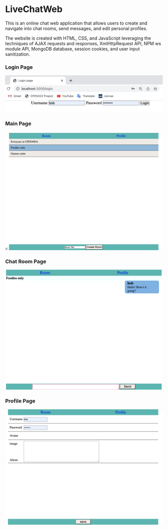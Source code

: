 # LiveChatWeb

This is an online chat web application that allows users to create and navigate into chat rooms, send messages, and edit personal profiles.

The website is created with HTML, CSS, and JavaScript leveraging the techniques of AJAX requests and responses, XmlHttpRequest API, NPM ws module API, MongoDB database, session cookies, and user input sanitization.

### Login Page
![image](https://github.com/ChunhaoZhu/LiveChatWeb/blob/main/img/Screen%20Shot%202022-01-19%20at%203.24.15%20PM.png)

### Main Page
![image](https://github.com/ChunhaoZhu/LiveChatWeb/blob/main/img/Screen%20Shot%202022-01-19%20at%203.24.54%20PM.png)

### Chat Room Page
![image](https://github.com/ChunhaoZhu/LiveChatWeb/blob/main/img/Screen%20Shot%202022-01-19%20at%203.26.39%20PM.png)

### Profile Page
![image](https://github.com/ChunhaoZhu/LiveChatWeb/blob/main/img/Screen%20Shot%202022-01-19%20at%203.26.55%20PM.png)